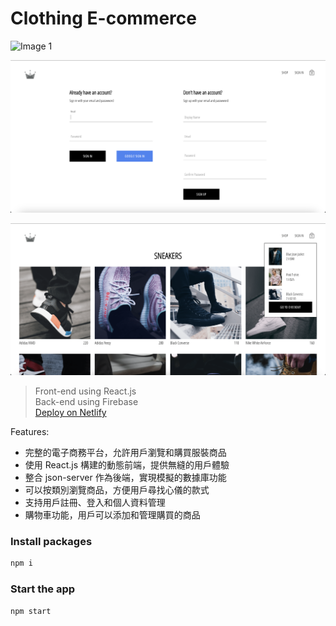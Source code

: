 # Clothing E-commerce

![Image 1](images/image1.png)

![Image 2](images/image2.png)

![Image 3](images/image3.png)

> Front-end using React.js <br>
> Back-end using Firebase <br>
> [Deploy on Netlify](https://delightful-paprenjak-ed2810.netlify.app/)


Features:

- 完整的電子商務平台，允許用戶瀏覽和購買服裝商品
- 使用 React.js 構建的動態前端，提供無縫的用戶體驗
- 整合 json-server 作為後端，實現模擬的數據庫功能
- 可以按類別瀏覽商品，方便用戶尋找心儀的款式
- 支持用戶註冊、登入和個人資料管理
- 購物車功能，用戶可以添加和管理購買的商品

### Install packages

```bash
npm i
```

### Start the app

```bash
npm start
```